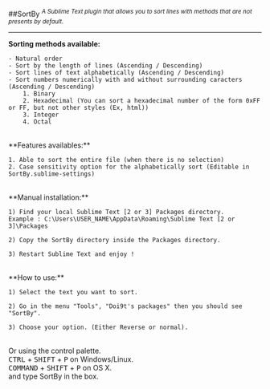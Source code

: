 ##SortBy
<sup>*A Sublime Text plugin that allows you to sort lines with methods that are not presents by default.*</sup>
- - -

**Sorting methods available:**
~~~
- Natural order
- Sort by the length of lines (Ascending / Descending)
- Sort lines of text alphabetically (Ascending / Descending)
- Sort numbers numerically with and without surrounding caracters (Ascending / Descending)
    1. Binary
    2. Hexadecimal (You can sort a hexadecimal number of the form 0xFF or FF, but not other styles (Ex, html))
    3. Integer
    4. Octal
~~~

<br/>
**Features availables:**

~~~
1. Able to sort the entire file (when there is no selection)
2. Case sensitivity option for the alphabetically sort (Editable in SortBy.sublime-settings)
~~~

<br/>
**Manual installation:**

~~~
1) Find your local Sublime Text [2 or 3] Packages directory.
Example : C:\Users\USER_NAME\AppData\Roaming\Sublime Text [2 or 3]\Packages

2) Copy the SortBy directory inside the Packages directory.

3) Restart Sublime Text and enjoy !
~~~

<br/>
**How to use:**

~~~
1) Select the text you want to sort.

2) Go in the menu "Tools", "Doi9t's packages" then you should see "SortBy".

3) Choose your option. (Either Reverse or normal).
~~~

<br>Or using the control palette.
<br><kbd>CTRL</kbd> + <kbd>SHIFT</kbd> + <kbd>P</kbd> on Windows/Linux.
<br><kbd>COMMAND</kbd> + <kbd>SHIFT</kbd> + <kbd>P</kbd> on OS X.
<br>and type SortBy in the box.
